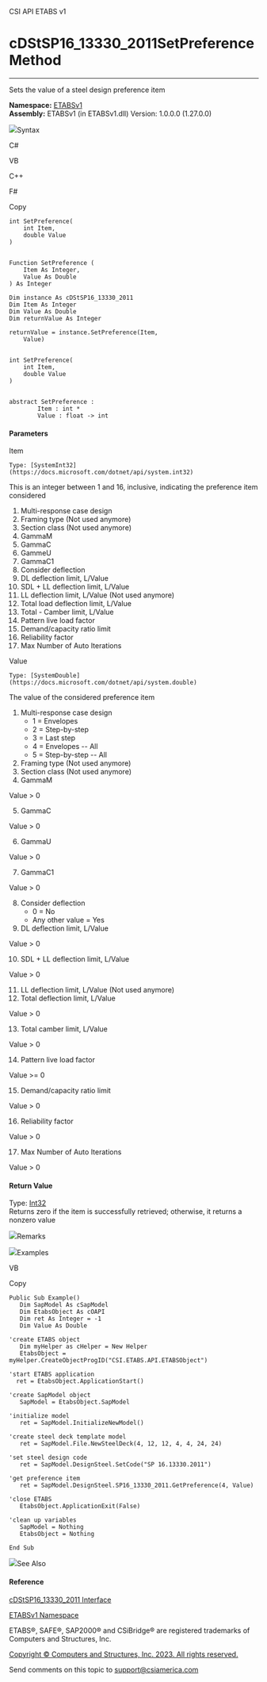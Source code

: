 ﻿

CSI API ETABS v1

# cDStSP16_13330_2011SetPreference Method  
  
---  
  
Sets the value of a steel design preference item

**Namespace:** [ETABSv1](2780f1b8-2033-5289-2298-1cdb2a7508d9.htm)  
**Assembly:** ETABSv1 (in ETABSv1.dll) Version: 1.0.0.0 (1.27.0.0)

![](../icons/SectionExpanded.png)Syntax

C#

VB

C++

F#

Copy

    
    
    int SetPreference(
    	int Item,
    	double Value
    )
    
    
    Function SetPreference ( 
    	Item As Integer,
    	Value As Double
    ) As Integer
    
    Dim instance As cDStSP16_13330_2011
    Dim Item As Integer
    Dim Value As Double
    Dim returnValue As Integer
    
    returnValue = instance.SetPreference(Item, 
    	Value)
    
    
    int SetPreference(
    	int Item, 
    	double Value
    )
    
    
    abstract SetPreference : 
            Item : int * 
            Value : float -> int 
    

#### Parameters

Item

    Type: [SystemInt32](https://docs.microsoft.com/dotnet/api/system.int32)  
This is an integer between 1 and 16, inclusive, indicating the preference item
considered

  1. Multi-response case design
  2. Framing type (Not used anymore)
  3. Section class (Not used anymore)
  4. GammaM
  5. GammaC
  6. GammeU
  7. GammaC1
  8. Consider deflection
  9. DL deflection limit, L/Value
  10. SDL + LL deflection limit, L/Value
  11. LL deflection limit, L/Value (Not used anymore)
  12. Total load deflection limit, L/Value
  13. Total - Camber limit, L/Value
  14. Pattern live load factor
  15. Demand/capacity ratio limit
  16. Reliability factor
  17. Max Number of Auto Iterations

Value

    Type: [SystemDouble](https://docs.microsoft.com/dotnet/api/system.double)  
The value of the considered preference item

  1. Multi-response case design 
     * 1 = Envelopes
     * 2 = Step-by-step
     * 3 = Last step
     * 4 = Envelopes -- All
     * 5 = Step-by-step -- All
  2. Framing type (Not used anymore)
  3. Section class (Not used anymore)
  4. GammaM 

Value > 0

  5. GammaC 

Value > 0

  6. GammaU 

Value > 0

  7. GammaC1 

Value > 0

  8. Consider deflection 
     * 0 = No
     * Any other value = Yes 
  9. DL deflection limit, L/Value 

Value > 0

  10. SDL + LL deflection limit, L/Value 

Value > 0

  11. LL deflection limit, L/Value (Not used anymore)
  12. Total deflection limit, L/Value 

Value > 0

  13. Total camber limit, L/Value 

Value > 0

  14. Pattern live load factor 

Value >= 0

  15. Demand/capacity ratio limit 

Value > 0

  16. Reliability factor 

Value > 0

  17. Max Number of Auto Iterations 

Value > 0

#### Return Value

Type: [Int32](https://docs.microsoft.com/dotnet/api/system.int32)  
Returns zero if the item is successfully retrieved; otherwise, it returns a
nonzero value

![](../icons/SectionExpanded.png)Remarks

![](../icons/SectionExpanded.png)Examples

VB

Copy

    
    
    Public Sub Example()
       Dim SapModel As cSapModel
       Dim EtabsObject As cOAPI
       Dim ret As Integer = -1
       Dim Value As Double
    
    'create ETABS object
       Dim myHelper as cHelper = New Helper
       EtabsObject = myHelper.CreateObjectProgID("CSI.ETABS.API.ETABSObject")
    
    'start ETABS application
      ret = EtabsObject.ApplicationStart()
    
    'create SapModel object
       SapModel = EtabsObject.SapModel
    
    'initialize model
       ret = SapModel.InitializeNewModel()
    
    'create steel deck template model
       ret = SapModel.File.NewSteelDeck(4, 12, 12, 4, 4, 24, 24)
    
    'set steel design code
       ret = SapModel.DesignSteel.SetCode("SP 16.13330.2011")
    
    'get preference item
       ret = SapModel.DesignSteel.SP16_13330_2011.GetPreference(4, Value)
    
    'close ETABS
       EtabsObject.ApplicationExit(False)
    
    'clean up variables
       SapModel = Nothing
       EtabsObject = Nothing
    
    End Sub

![](../icons/SectionExpanded.png)See Also

#### Reference

[cDStSP16_13330_2011 Interface](50971f79-76dc-77f6-159e-d13b835176fb.htm)

[ETABSv1 Namespace](2780f1b8-2033-5289-2298-1cdb2a7508d9.htm)

ETABS®, SAFE®, SAP2000® and CSiBridge® are registered trademarks of Computers
and Structures, Inc.  

[Copyright © Computers and Structures, Inc. 2023. All rights
reserved.](http://www.csiamerica.com)

Send comments on this topic to
[support@csiamerica.com](mailto:support%40csiamerica.com?Subject=CSI%20API%20ETABS%20v1)

